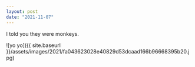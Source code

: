 ```yaml
---
layout: post
date: "2021-11-07"
---
```


I told you they were monkeys.

![yo yo]({{ site.baseurl }}/assets/images/2021/fa043623028e40829d53dcaad166b96668395b20.jpg)
